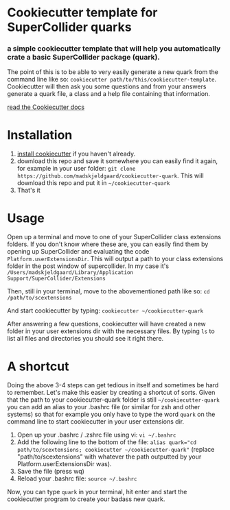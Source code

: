 # Cookiecutter template for SuperCollider quarks

### a simple cookiecutter template that will help you automatically crate a basic SuperCollider package (quark).

The point of this is to be able to very easily generate a new quark from the command line like so: `cookiecutter path/to/this/cookiecutter-template`. Cookiecutter will then ask you some questions and from your answers generate a quark file, a class and a help file containing that information.

[read the Cookiecutter docs](https://cookiecutter.readthedocs.io/en/latest/)

# Installation

1. [install cookiecutter](https://cookiecutter.readthedocs.io/en/latest/installation.html) if you haven't already.
2. download this repo and save it somewhere you can easily find it again, for example in your user folder: `git clone https://github.com/madskjeldgaard/cookiecutter-quark`. This will download this repo and put it in `~/cookiecutter-quark`
3. That's it

# Usage

Open up a terminal and move to one of your SuperCollider class extensions folders. If you don't know where these are, you can easily find them by opening up SuperCollider and evaluating the code `Platform.userExtensionsDir`. This will output a path to your class extensions folder in the post window of supercollider. In my case it's `/Users/madskjeldgaard/Library/Application Support/SuperCollider/Extensions`

Then, still in your terminal, move to the abovementioned path like so:
`cd /path/to/scextensions`

And start cookiecutter by typing:
`cookiecutter ~/cookiecutter-quark`

After answering a few questions, cookiecutter will have created a new folder in your user extensions dir with the necessary files. By typing `ls` to list all files and directories you should see it right there.

# A shortcut

Doing the above 3-4 steps can get tedious in itself and sometimes be hard to remember. Let's make this easier by creating a shortcut of sorts.
Given that the path to your cookiecutter-quark folder is still `~/cookiecutter-quark` you can add an alias to your .bashrc file (or similar for zsh and other systems) so that for example you only have to type the word `quark` on the command line to start cookiecutter in your user extensions dir.

1. Open up your .bashrc / .zshrc file using vi: `vi ~/.bashrc`
2. Add the following line to the bottom of the file:
   `alias quark="cd path/to/scextensions; cookiecutter ~/cookiecutter-quark"` (replace "path/to/scextensions" with whatever the path outputted by your Platform.userExtensionsDir was).
3. Save the file (press wq)
4. Reload your .bashrc file: `source ~/.bashrc`

Now, you can type `quark` in your terminal, hit enter and start the cookiecutter program to create your badass new quark.
